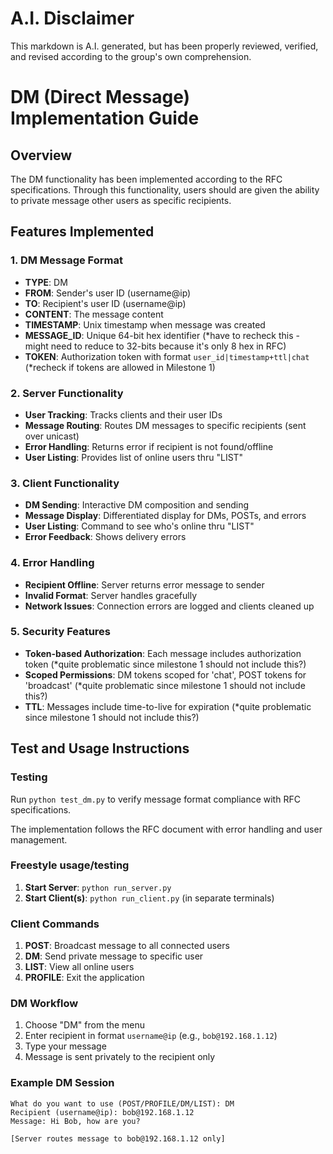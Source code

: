 # A.I. Disclaimer
This markdown is A.I. generated, but has been properly reviewed, verified, and revised according to the group's own comprehension.

# DM (Direct Message) Implementation Guide

## Overview
The DM functionality has been implemented according to the RFC specifications. 
Through this functionality, users should are given the ability to private message other users as specific recipients.

## Features Implemented

### 1. DM Message Format
- **TYPE**: DM
- **FROM**: Sender's user ID (username@ip)
- **TO**: Recipient's user ID (username@ip)
- **CONTENT**: The message content
- **TIMESTAMP**: Unix timestamp when message was created
- **MESSAGE_ID**: Unique 64-bit hex identifier                                  (*have to recheck this - might need to reduce to 32-bits because it's only 8 hex in RFC)
- **TOKEN**: Authorization token with format `user_id|timestamp+ttl|chat`       (*recheck if tokens are allowed in Milestone 1)

### 2. Server Functionality
- **User Tracking**: Tracks clients and their user IDs
- **Message Routing**: Routes DM messages to specific recipients (sent over unicast)
- **Error Handling**: Returns error if recipient is not found/offline
- **User Listing**: Provides list of online users thru "LIST"

### 3. Client Functionality
- **DM Sending**: Interactive DM composition and sending
- **Message Display**: Differentiated display for DMs, POSTs, and errors
- **User Listing**: Command to see who's online thru "LIST"
- **Error Feedback**: Shows delivery errors

### 4. Error Handling
- **Recipient Offline**: Server returns error message to sender
- **Invalid Format**: Server handles gracefully
- **Network Issues**: Connection errors are logged and clients cleaned up

### 5. Security Features
- **Token-based Authorization**: Each message includes authorization token              (*quite problematic since milestone 1 should not include this?)
- **Scoped Permissions**: DM tokens scoped for 'chat', POST tokens for 'broadcast'      (*quite problematic since milestone 1 should not include this?)
- **TTL**: Messages include time-to-live for expiration                                 (*quite problematic since milestone 1 should not include this?)

## Test and Usage Instructions

### Testing
Run `python test_dm.py` to verify message format compliance with RFC specifications.

The implementation follows the RFC document with error handling and user management.

### Freestyle usage/testing
1. **Start Server**: `python run_server.py`
2. **Start Client(s)**: `python run_client.py` (in separate terminals)

### Client Commands
1. **POST**: Broadcast message to all connected users
2. **DM**: Send private message to specific user
3. **LIST**: View all online users
4. **PROFILE**: Exit the application

### DM Workflow
1. Choose "DM" from the menu
2. Enter recipient in format `username@ip` (e.g., `bob@192.168.1.12`)
3. Type your message
4. Message is sent privately to the recipient only

### Example DM Session
```
What do you want to use (POST/PROFILE/DM/LIST): DM
Recipient (username@ip): bob@192.168.1.12
Message: Hi Bob, how are you?

[Server routes message to bob@192.168.1.12 only]
```
